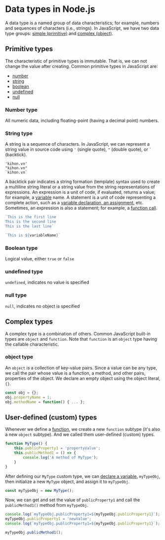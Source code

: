 # Data types in Node.js

A data type is a named group of data characteristics; for example, numbers and sequences of characters (i.e., strings).
In JavaScript, we have two data type groups: [simple (primitive)](#common-primitive-types)
and [complex (object)](#complex-types).

## Primitive types

The characteristic of primitive types is immutable. That is, we can not change the value after creating. Common
primitive types in JavaScript are:

- [number](#number-type)
- [string](#string-type)
- [boolean](#boolean-type)
- [undefined](#undefined-type)
- [null](#null-type)

### Number type

All numeric data, including floating-point (having a decimal point) numbers.

### String type

A string is a sequence of characters. In JavaScript, we can represent a string value in source code using `'` (single
quote), `"` (double quote), or <code>`</code> (backtick).

```
'kihon.vn'
"kihon.vn"
`kihon.vn`
```

A backtick pair indicates a string formation (template) syntax used to create a multiline string literal or a string value from the
string representations of expressions. An expression is a unit of code, if evaluated, returns a value; for example,
a [variable](variable.md) name. A statement is a unit of code representing a complete action, such as
a [variable declaration, an assignment](variable.md#declare-and-assign-variables), etc. Sometimes, an expression is also
a statement; for example, a [function call](function.md#call-a-function).

```js
`This is the first line
This is the second line
This is the last line`

`This is ${variableName}`
```

### Boolean type

Logical value, either `true` or `false`

### undefined type

`undefined`, indicates no value is specified

### null type

`null`, indicates no object is specified

## Complex types

A complex type is a combination of others. Common JavaScript built-in types are `object` and `function`. Note
that `function` is an `object` type having the callable characteristic.

### object type

An `object` is a collection of key-value pairs. Since a value can be any type, we call the pair whose value is a function, a method, and other pairs, properties of the object. We declare an empty object using the object literal, `{}`.

```js
const obj = {};
obj.propertyName = 1;
obj.methodName = function() { ... };
```

## User-defined (custom) types

Whenever we define a [function](function.md), we create a new `function` subtype (it's also a new `object` subtype). And we
called them user-defined (custom) types.

```js
function MyType() {
    this.publicProperty1 = 'propertyValue';
    this.publicMethod1 = () => { 
        console.log('A method of MyType'); 
    }
}
```

After defining our `MyType` custom type, we can [declare a variable](variable.md#declare-and-assign-variables), `myTypeObj`, then initialize a new `MyType` object, and assign it to `myTypeObj`.

```js
const myTypeObj = new MyType();
```

Now, we can get and set the value of `publicProperty1` and call the `publicMethod1()` method from `myTypeObj`.

```js
console.log(`myTypeObj.publicProperty1=${myTypeObj.publicProperty1}`);
myTypeObj.publicProperty1 = 'newValue';
console.log(`myTypeObj.publicProperty1=${myTypeObj.publicProperty1}`);

myTypeObj.publicMethod1();
```